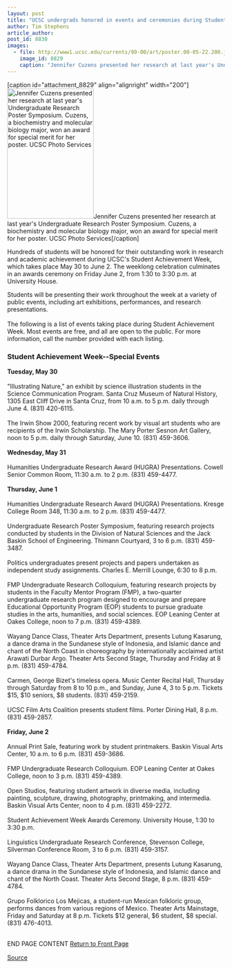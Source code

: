 ```yaml
---
layout: post
title: "UCSC undergrads honored in events and ceremonies during Student Achievement Week"
author: Tim Stephens
article_author: 
post_id: 8830
images:
  - file: http://www1.ucsc.edu/currents/99-00/art/poster.00-05-22.200.jpg
    image_id: 8829
    caption: "Jennifer Cuzens presented her research at last year's Undergraduate Research Poster Symposium. Cuzens, a biochemistry and molecular biology major, won an award for special merit for her poster. UCSC Photo Services"
---
```


[caption id="attachment_8829" align="alignright" width="200"]<a href="http://dev-ucsc-news.pantheonsite.io/wp-content/uploads/2000/05/poster.00-05-22.200.jpg"><img class="size-full wp-image-8829" src="http://dev-ucsc-news.pantheonsite.io/wp-content/uploads/2000/05/poster.00-05-22.200.jpg" alt="Jennifer Cuzens presented her research at last year's Undergraduate Research Poster Symposium. Cuzens, a biochemistry and molecular biology major, won an award for special merit for her poster. UCSC Photo Services" width="200" height="301" /></a>Jennifer Cuzens presented her research at last year's Undergraduate Research Poster Symposium. Cuzens, a biochemistry and molecular biology major, won an award for special merit for her poster. UCSC Photo Services[/caption]
<p>
  Hundreds of students will be honored for their outstanding work in research and academic achievement during UCSC's Student Achievement Week, which takes place May 30 to June 2. The weeklong celebration culminates in an awards ceremony on Friday June 2, from 1:30 to 3:30 p.m. at University House.
</p>Students will be presenting their work throughout the week at a variety of public events, including art exhibitions, performances, and research presentations.<br>
<br>
The following is a list of events taking place during Student Achievement Week. Most events are free, and all are open to the public. For more information, call the number provided with each listing.
<h3>
  Student Achievement Week--Special Events
</h3>
<p>
  <b>Tuesday, May 30</b><br>
  <br>
  "Illustrating Nature," an exhibit by science illustration students in the Science Communication Program. Santa Cruz Museum of Natural History, 1305 East Cliff Drive in Santa Cruz, from 10 a.m. to 5 p.m. daily through June 4. (831) 420-6115.<br>
  <br>
  The Irwin Show 2000, featuring recent work by visual art students who are recipients of the Irwin Scholarship. The Mary Porter Sesnon Art Gallery, noon to 5 p.m. daily through Saturday, June 10. (831) 459-3606.<br>
  <br>
  <b>Wednesday, May 31</b><br>
  <br>
  Humanities Undergraduate Research Award (HUGRA) Presentations. Cowell Senior Common Room, 11:30 a.m. to 2 p.m. (831) 459-4477.<br>
  <br>
  <b>Thursday, June 1</b><br>
  <br>
  Humanities Undergraduate Research Award (HUGRA) Presentations. Kresge College Room 348, 11:30 a.m. to 2 p.m. (831) 459-4477.<br>
  <br>
  Undergraduate Research Poster Symposium, featuring research projects conducted by students in the Division of Natural Sciences and the Jack Baskin School of Engineering. Thimann Courtyard, 3 to 6 p.m. (831) 459-3487.<br>
  <br>
  Politics undergraduates present projects and papers undertaken as independent study assignments. Charles E. Merrill Lounge, 6:30 to 8 p.m.<br>
  <br>
  FMP Undergraduate Research Colloquium, featuring research projects by students in the Faculty Mentor Program (FMP), a two-quarter undergraduate research program designed to encourage and prepare Educational Opportunity Program (EOP) students to pursue graduate studies in the arts, humanities, and social sciences. EOP Leaning Center at Oakes College, noon to 7 p.m. (831) 459-4389.<br>
  <br>
  Wayang Dance Class, Theater Arts Department, presents Lutung Kasarung, a dance drama in the Sundanese style of Indonesia, and Islamic dance and chant of the North Coast in choreography by internationally acclaimed artist Arawati Durbar Argo. Theater Arts Second Stage, Thursday and Friday at 8 p.m. (831) 459-4784.<br>
  <br>
  Carmen, George Bizet's timeless opera. Music Center Recital Hall, Thursday through Saturday from 8 to 10 p.m., and Sunday, June 4, 3 to 5 p.m. Tickets $15, $10 seniors, $8 students. (831) 459-2159.<br>
  <br>
  UCSC Film Arts Coalition presents student films. Porter Dining Hall, 8 p.m. (831) 459-2857.<br>
  <br>
  <b>Friday, June 2</b><br>
  <br>
  Annual Print Sale, featuring work by student printmakers. Baskin Visual Arts Center, 10 a.m. to 6 p.m. (831) 459-3686.<br>
  <br>
  FMP Undergraduate Research Colloquium. EOP Leaning Center at Oakes College, noon to 3 p.m. (831) 459-4389.<br>
  <br>
  Open Studios, featuring student artwork in diverse media, including painting, sculpture, drawing, photography, printmaking, and intermedia. Baskin Visual Arts Center, noon to 4 p.m. (831) 459-2272.<br>
  <br>
  Student Achievement Week Awards Ceremony. University House, 1:30 to 3:30 p.m.<br>
  <br>
  Linguistics Undergraduate Research Conference, Stevenson College, Silverman Conference Room, 3 to 6 p.m. (831) 459-3157.<br>
  <br>
  Wayang Dance Class, Theater Arts Department, presents Lutung Kasarung, a dance drama in the Sundanese style of Indonesia, and Islamic dance and chant of the North Coast. Theater Arts Second Stage, 8 p.m. (831) 459-4784.<br>
  <br>
  Grupo Folklorico Los Mejicas, a student-run Mexican folkloric group, performs dances from various regions of Mexico. Theater Arts Mainstage, Friday and Saturday at 8 p.m. Tickets $12 general, $6 student, $8 special. (831) 476-4013.
</p>
<p>
  <br>
  END PAGE CONTENT <a href="../../index.html">Return to Front Page</a> <img align="bottom" alt=" " border="0" height="1" src="../../images/trans.gif" width="385">
</p>
<p><a href="http://www1.ucsc.edu/currents/99-00/05-22/saw.html" title="Permalink to saw">Source</a></p>
